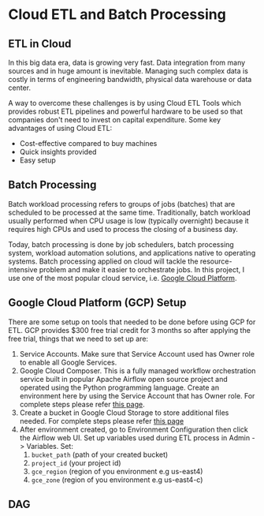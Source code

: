# Cloud ETL and Batch Processing

## ETL in Cloud
In this big data era, data is growing very fast. Data integration
from many sources and in huge amount is inevitable. Managing such
complex data is costly in terms of engineering bandwidth, physical
data warehouse or data center.

A way to overcome these challenges is by using Cloud ETL Tools which
provides robust ETL pipelines and powerful hardware to be used so that
companies don't need to invest on capital expenditure. Some key
advantages of using Cloud ETL:

* Cost-effective compared to buy machines
* Quick insights provided
* Easy setup

## Batch Processing
Batch workload processing refers to groups of jobs (batches) that are 
scheduled to be processed at the same time. Traditionally, batch 
workload usually performed when CPU usage is low (typically overnight)
because it requires high CPUs and used to process the closing of
a business day.

Today, batch processing is done by job schedulers, batch processing
system, workload automation solutions, and applications native to operating systems.
Batch processing applied on cloud will tackle the resource-intensive
problem and make it easier to orchestrate jobs. In this project,
I use one of the most popular cloud service, i.e. 
[Google Cloud Platform](https://cloud.google.com/).

## Google Cloud Platform (GCP) Setup
There are some setup on tools that needed to be done before using
GCP for ETL. GCP provides $300 free trial credit for 3 months so
after applying the free trial, things that we need to set up are:

1. Service Accounts. Make sure that Service Account used has Owner role
   to enable all Google Services.
2. Google Cloud Composer. This is a fully managed workflow orchestration service
   built in popular Apache Airflow open source project and operated using the Python programming language.
   Create an environment here by using the Service Account that has Owner role.
   For complete steps please refer [this page](https://cloud.google.com/composer/docs/how-to/managing/creating).
3. Create a bucket in Google Cloud Storage to store additional files
   needed. For complete steps please refer [this page](https://cloud.google.com/composer/docs/how-to/using/using-dataflow-template-operator)
4. After environment created, go to Environment Configuration then
   click the Airflow web UI. Set up variables used during ETL process
   in Admin -> Variables. Set: 
   1. `bucket_path` (path of your created bucket)
   2. `project_id` (your project id)
   3. `gce_region` (region of you environment e.g us-east4)
   4. `gce_zone` (region of you environment e.g us-east4-c)
   
## DAG


